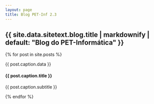 ```yaml
---
layout: page
title: Blog PET-Inf 2.3
---
```

<section class="bg-light page-section" id="{{ site.data.sitetext.blog.section | default: "blog" }}">
  <div class="container">
    <div class="row">
      <div class="col-lg-12 text-center">
        <h2 class="section-heading text-uppercase">{{ site.data.sitetext.blog.title | markdownify | default: "Blog do PET-Informática" }}</h2>
      </div>
    </div>
    <div class="row">
      {% for post in site.posts %}
        <div class="col-md-4 col-sm-6 portfolio-item">
          <a class="portfolio-link" href="/blog{{ post.url }}">
            <div class="portfolio-hover">
              <div class="portfolio-hover-content">
                <i class="{{ site.data.style.portfolio-icon | default: "fas fa-plus fa-3x" }}"></i>
              </div>
            </div>
            <img class="img-fluid" src="{{ post.caption.thumbnail }}" alt="">
          </a>
          <div class="blog-caption">
            <p class="post-data">{{ post.caption.data }}</p>
            <h4>{{ post.caption.title }}</h4>
            <p class="blog-subtitle">{{ post.caption.subtitle }}</p>
          </div>
        </div>
      {% endfor %}
    </div>
  </div>
</section>
